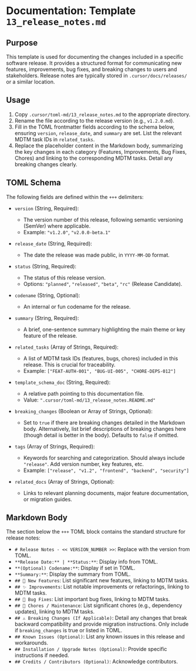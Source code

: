 # Documentation: Template `13_release_notes.md`

## Purpose

This template is used for documenting the changes included in a specific software release. It provides a structured format for communicating new features, improvements, bug fixes, and breaking changes to users and stakeholders. Release notes are typically stored in `.cursor/docs/releases/` or a similar location.

## Usage

1.  Copy `.cursor/toml-md/13_release_notes.md` to the appropriate directory.
2.  Rename the file according to the release version (e.g., `v1.2.0.md`).
3.  Fill in the TOML frontmatter fields according to the schema below, ensuring `version`, `release_date`, and `summary` are set. List the relevant MDTM task IDs in `related_tasks`.
4.  Replace the placeholder content in the Markdown body, summarizing the key changes in each category (Features, Improvements, Bug Fixes, Chores) and linking to the corresponding MDTM tasks. Detail any breaking changes clearly.

## TOML Schema

The following fields are defined within the `+++` delimiters:

*   `version` (String, Required):
    *   The version number of this release, following semantic versioning (SemVer) where applicable.
    *   Example: `"v1.2.0"`, `"v2.0.0-beta.1"`

*   `release_date` (String, Required):
    *   The date the release was made public, in `YYYY-MM-DD` format.

*   `status` (String, Required):
    *   The status of this release version.
    *   Options: `"planned"`, `"released"`, `"beta"`, `"rc"` (Release Candidate).

*   `codename` (String, Optional):
    *   An internal or fun codename for the release.

*   `summary` (String, Required):
    *   A brief, one-sentence summary highlighting the main theme or key feature of the release.

*   `related_tasks` (Array of Strings, Required):
    *   A list of MDTM task IDs (features, bugs, chores) included in this release. This is crucial for traceability.
    *   Example: `["FEAT-AUTH-001", "BUG-UI-005", "CHORE-DEPS-012"]`

*   `template_schema_doc` (String, Required):
    *   A relative path pointing to this documentation file.
    *   Value: `".cursor/toml-md/13_release_notes.README.md"`

*   `breaking_changes` (Boolean or Array of Strings, Optional):
    *   Set to `true` if there are breaking changes detailed in the Markdown body. Alternatively, list brief descriptions of breaking changes here (though detail is better in the body). Defaults to `false` if omitted.

*   `tags` (Array of Strings, Required):
    *   Keywords for searching and categorization. Should always include `"release"`. Add version number, key features, etc.
    *   Example: `["release", "v1.2", "frontend", "backend", "security"]`

*   `related_docs` (Array of Strings, Optional):
    *   Links to relevant planning documents, major feature documentation, or migration guides.

## Markdown Body

The section below the `+++` TOML block contains the standard structure for release notes:

*   `# Release Notes - << VERSION_NUMBER >>`: Replace with the version from TOML.
*   `**Release Date:** | **Status:**`: Display info from TOML.
*   `**(Optional) Codename:**`: Display if set in TOML.
*   `**Summary:**`: Display the summary from TOML.
*   `## 🚀 New Features`: List significant new features, linking to MDTM tasks.
*   `## ✨ Improvements`: List notable improvements or refactorings, linking to MDTM tasks.
*   `## 🐛 Bug Fixes`: List important bug fixes, linking to MDTM tasks.
*   `## 🧹 Chores / Maintenance`: List significant chores (e.g., dependency updates), linking to MDTM tasks.
*   `## ⚠️ Breaking Changes (If Applicable)`: Detail any changes that break backward compatibility and provide migration instructions. Only include if `breaking_changes` is true or listed in TOML.
*   `## Known Issues (Optional)`: List any known issues in this release and workarounds.
*   `## Installation / Upgrade Notes (Optional)`: Provide specific instructions if needed.
*   `## Credits / Contributors (Optional)`: Acknowledge contributors.